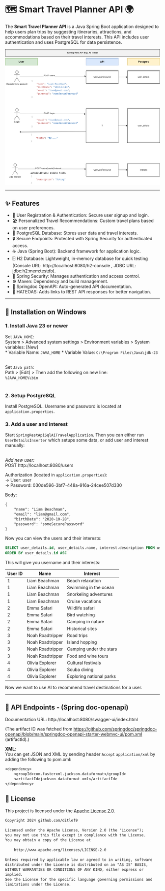 
# 🗺️ Smart Travel Planner API 🌍

The **Smart Travel Planner API** is a Java Spring Boot application designed to help users plan 
trips by suggesting itineraries, attractions, and accommodations based on their travel interests. 
This API includes user authentication and uses PostgreSQL for data persistence.


![Spring REST API SQL AI Travel Workflow](docs/Spring-Rest-Api-SQL-AI-Travel-Workflow.drawio.png)


---

## ✨ Features

- 🔐 User Registration & Authentication: Secure user signup and login.
- 🏖️ Personalized Travel Recommendations: Custom travel plans based on user preferences.
- 🐘 PostgreSQL Database: Stores user data and travel interests.
- 🔒 Secure Endpoints: Protected with Spring Security for authenticated access.
- ☕ Java (Spring Boot): Backend framework for application logic.
- 🗄️ H2 Database: Lightweight, in-memory database for quick testing (Console URL: http://localhost:8080/h2-console , JDBC URL: jdbc:h2:mem:testdb).
- 🔐 Spring Security: Manages authentication and access control.
- ⚙️ Maven: Dependency and build management.
- 📜 Springdoc OpenAPI: Auto-generated API documentation.
- 🔗 HATEOAS: Adds links to REST API responses for better navigation.


---

## 🚀 Installation on Windows

### 1. Install Java 23 or newer
Set `JAVA_HOME`:<br>
System > Advanced system settings > Environment variables > 
System variables: [New]<br>
    * Variable Name: `JAVA_HOME`
    * Variable Value: `C:\Program Files\Java\jdk-23`<br><br>

Set `Java path`:<br>
Path > [Edit] > Then add the following on new line:<br> 
`%JAVA_HOME%\bin`
<br><br>

### 2. Setup PostgreSQL

Install PostgreSQL. Username and password is located at `application.properties`.


### 3. Add a user and interest

Start `SpringRestApiSqlAiTravelApplication`. Then you can either run `UserDetailsInserter` which setups 
some data, or add user and interest manually:<br><br>

*Add new user:*<br>
POST http://localhost:8080/users<br>

Authorization (located in `application.properties`):<br>
-> User: user<br>
-> Password: 030de596-3bf7-448a-916a-24cee507d330<br>

Body:<br>
```
{
    "name": "Liam Beachman",
    "email": "liam@gmail.com",
    "birthDate": "2020-10-28",
    "password": "someSecurePassword"
}
```

Now you can view the users and their interests:

```sql
SELECT user_details.id, user_details.name, interest.description FROM user_details JOIN interest ON user_details.id=interest.user_id
ORDER BY user_details.id ASC
```

This will give you username and their interests:

| User ID | Name               | Interest                    |
|---------|--------------------|-----------------------------|
| 1       | Liam Beachman      | Beach relaxation             |
| 1       | Liam Beachman      | Swimming in the ocean       |
| 1       | Liam Beachman      | Snorkeling adventures       |
| 1       | Liam Beachman      | Cruise vacations            |
| 2       | Emma Safari        | Wildlife safari             |
| 2       | Emma Safari        | Bird watching               |
| 2       | Emma Safari        | Camping in nature           |
| 2       | Emma Safari        | Historical sites            |
| 3       | Noah Roadtripper   | Road trips                  |
| 3       | Noah Roadtripper   | Island hopping              |
| 3       | Noah Roadtripper   | Camping under the stars     |
| 3       | Noah Roadtripper   | Food and wine tours         |
| 4       | Olivia Explorer     | Cultural festivals          |
| 4       | Olivia Explorer     | Scuba diving                |
| 4       | Olivia Explorer     | Exploring national parks     |

Now we want to use AI to recommend travel destinations for a user.

---

## 📖 API Endpoints - (Spring doc-openapi)


Documentation URL: http://localhost:8080/swagger-ui/index.html

(The artifact ID was fetched from https://github.com/springdoc/springdoc-openapi/blob/main/springdoc-openapi-starter-webmvc-ui/pom.xml (artifactId).)

**XML**:<br>
You can get JSON and XML by sending header `Accept` `application/xml` by adding the following to pom.xml:
```
<dependency>
    <groupId>com.fasterxml.jackson.dataformat</groupId>
    <artifactId>jackson-dataformat-xml</artifactId>
</dependency>
```


## 📜 License

This project is licensed under the
[Apache License 2.0](https://www.apache.org/licenses/LICENSE-2.0).

```
Copyright 2024 github.com/ditlef9

Licensed under the Apache License, Version 2.0 (the "License");
you may not use this file except in compliance with the License.
You may obtain a copy of the License at

    http://www.apache.org/licenses/LICENSE-2.0

Unless required by applicable law or agreed to in writing, software
distributed under the License is distributed on an "AS IS" BASIS,
WITHOUT WARRANTIES OR CONDITIONS OF ANY KIND, either express or implied.
See the License for the specific language governing permissions and
limitations under the License.
```